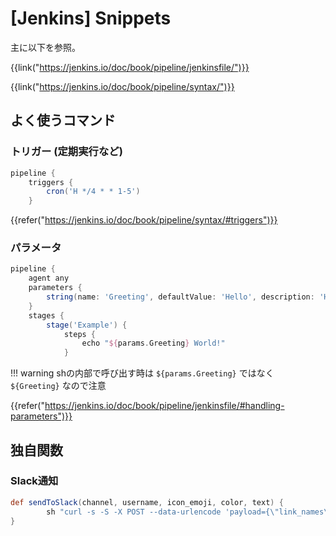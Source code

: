 # [Jenkins] Snippets

主に以下を参照。

{{link("https://jenkins.io/doc/book/pipeline/jenkinsfile/")}}

{{link("https://jenkins.io/doc/book/pipeline/syntax/")}}


よく使うコマンド
----------------

### トリガー (定期実行など)

```groovy
pipeline {
    triggers {
        cron('H */4 * * 1-5')
    }
```

{{refer("https://jenkins.io/doc/book/pipeline/syntax/#triggers")}}


### パラメータ

```groovy
pipeline {
    agent any
    parameters {
        string(name: 'Greeting', defaultValue: 'Hello', description: 'How should I greet the world?')
    }
    stages {
        stage('Example') {
            steps {
                echo "${params.Greeting} World!"
            }
```

!!! warning
    shの内部で呼び出す時は `${params.Greeting}` ではなく `${Greeting}` なので注意

{{refer("https://jenkins.io/doc/book/pipeline/jenkinsfile/#handling-parameters")}}


独自関数
--------

### Slack通知

```groovy
def sendToSlack(channel, username, icon_emoji, color, text) {
        sh "curl -s -S -X POST --data-urlencode 'payload={\"link_names\": 1, \"channel\": \"$channel\", \"username\": \"$username\", \"icon_emoji\": \":$icon_emoji:\", \"attachments\": [{\"color\": \"$color\", \"text\": \"$text\"}]}' $SLACK_INCOMING_WEBHOOKS_URL"
}
```

